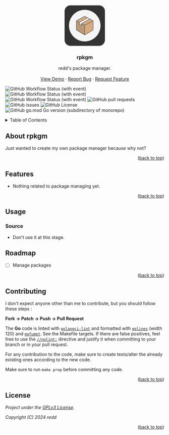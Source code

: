 <a name="readme-top"></a>

<!-- PROJECT LOGO -->
<br />
<div align="center">
  <a href="https://github.com/redds-be/rpkgm">
    <img src=".github/rpkgm_logo.svg" alt="Logo" width="128" height="128">
  </a>

<h3 align="center">rpkgm</h3>

  <p align="center">
    redd's package manager.
    <br />
    <br />
    <a href="#">View Demo</a>
    ·
    <a href="https://github.com/redds-be/rpkgm/issues">Report Bug</a>
    ·
    <a href="https://github.com/redds-be/rpkgm/issues">Request Feature</a>
  </p>
</div>

<!-- PROJECT SHIELDS -->
![GitHub Workflow Status (with event)](https://img.shields.io/github/actions/workflow/status/redds-be/rpkgm/golangci-lint.yml?label=Golangci-lint)
![GitHub Workflow Status (with event)](https://img.shields.io/github/actions/workflow/status/redds-be/rpkgm/gotest.yml?label=Go%20test)
![GitHub Workflow Status (with event)](https://img.shields.io/github/actions/workflow/status/redds-be/rpkgm/gobuild.yml?label=Go%20build)
![GitHub pull requests](https://img.shields.io/github/issues-pr/redds-be/rpkgm)
![GitHub issues](https://img.shields.io/github/issues/redds-be/rpkgm)
![GitHub License](https://img.shields.io/github/license/redds-be/rpkgm)
![GitHub go.mod Go version (subdirectory of monorepo)](https://img.shields.io/github/go-mod/go-version/redds-be/rpkgm)

<!-- TABLE OF CONTENTS -->
<details>
  <summary>Table of Contents</summary>
  <ol>
    <li><a href="#about-the-project">About The Project</a></li>
    <li><a href="#features">Features</a></li>
    <li><a href="#usage">Usage</a></li>
    <li><a href="#roadmap">Roadmap</a></li>
    <li><a href="#contributing">Contributing</a></li>
    <li><a href="#license">License</a></li>
  </ol>
</details>

<!-- ABOUT THE PROJECT -->
## About rpkgm

Just wanted to create my own package manager because why not?

<p align="right">(<a href="#readme-top">back to top</a>)</p>

## Features

- Nothing related to package managing yet.

<p align="right">(<a href="#readme-top">back to top</a>)</p>

<!-- USAGE EXAMPLES -->
## Usage

### Source

- Don't use it at this stage.

<!-- ROADMAP -->
## Roadmap

- [ ] Manage packages

<p align="right">(<a href="#readme-top">back to top</a>)</p>

<!-- CONTRIBUTING -->
## Contributing

I don't expect anyone other than me to contribute, but you should follow these steps :

**Fork -> Patch -> Push -> Pull Request**

The **Go** code is linted with [`golangci-lint`](https://golangci-lint.run) and
formatted with [`golines`](https://github.com/segmentio/golines) (width 120) and
[`gofumpt`](https://github.com/mvdan/gofumpt). See the Makefile targets.
If there are false positives, feel free to use the
[`//nolint:`](https://golangci-lint.run/usage/false-positives/#nolint-directive) directive
and justify it when committing to your branch or in your pull request.

For any contribution to the code, make sure to create tests/alter the already existing ones according to the new code.

Make sure to run `make prep` before committing any code.

<p align="right">(<a href="#readme-top">back to top</a>)</p>

<!-- LICENSE -->
## License

*Project under the [GPLv3 License](https://www.gnu.org/licenses/gpl-3.0.html).*

*Copyright (C) 2024 redd*

<p align="right">(<a href="#readme-top">back to top</a>)</p>
